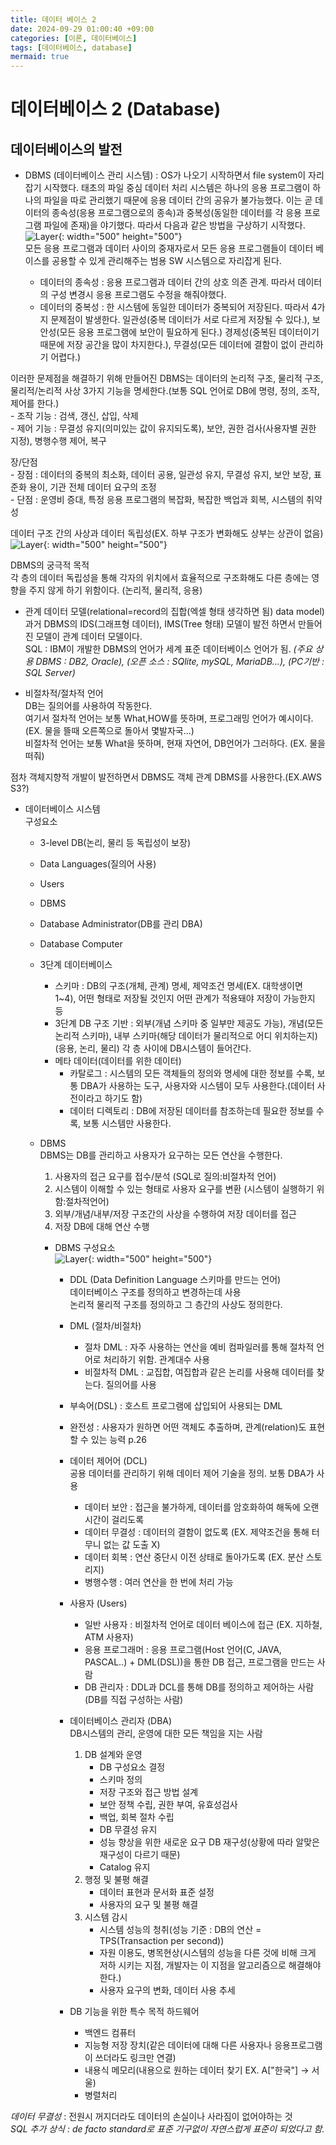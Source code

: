```yaml
---
title: 데이터 베이스 2
date: 2024-09-29 01:00:40 +09:00
categories: [이론, 데이터베이스]
tags: [데이터베이스, database]
mermaid: true
---
```


# 데이터베이스 2 (Database)  

## 데이터베이스의 발전  
   - DBMS (데이터베이스 관리 시스템) : OS가 나오기 시작하면서 file system이 자리잡기 시작했다. 태초의 파일 중심 데이터 처리 시스템은 하나의 응용 프로그램이 하나의 파일을 따로 관리했기 때문에 응용 데이터 간의 공유가 불가능했다. 이는 곧 데이터의 종속성(응용 프로그램으로의 종속)과 중복성(동일한 데이터를 각 응용 프로그램 파일에 존재)을 야기했다. 따라서 다음과 같은 방법을 구상하기 시작했다.  
   ![Layer](/assets/img/db1.png){: width="500" height="500"}  
   모든 응용 프로그램과 데이터 사이의 중재자로서 모든 응용 프로그램들이 데이터 베이스를 공용할 수 있게 관리해주는 범용 SW 시스템으로 자리잡게 된다.  

      - 데이터의 종속성 : 응용 프로그램과 데이터 간의 상호 의존 관계. 따라서 데이터의 구성 변경시 응용 프로그램도 수정을 해줘야했다.  
      - 데이터의 중복성 : 한 시스템에 동일한 데이터가 중복되어 저장된다. 따라서 4가지 문제점이 발생한다.  일관성(중복 데이터가 서로 다르게 저장될 수 있다.), 보안성(모든 응용 프로그램에 보안이 필요하게 된다.)  경제성(중복된 데이터이기 때문에 저장 공간을 많이 차지한다.), 무결성(모든 데이터에 결함이 없이 관리하기 어렵다.)  

   이러한 문제점을 해결하기 위해 만들어진 DBMS는 데이터의 논리적 구조, 물리적 구조, 물리적/논리적 사상 3가지 기능을 명세한다.(보통 SQL 언어로 DB에 명령, 정의, 조작, 제어를 한다.)  
      - 조작 기능 : 검색, 갱신, 삽입, 삭제  
      - 제어 기능 : 무결성 유지(의미있는 값이 유지되도록), 보안, 권한 검사(사용자별 권한 지정), 병행수행 제어, 복구  

   장/단점  
      - 장점 : 데이터의 중복의 최소화, 데이터 공용, 일관성 유지, 무결성 유지, 보안 보장, 표준화 용이, 기관 전체 데이터 요구의 조정  
      - 단점 : 운영비 증대, 특정 응용 프로그램의 복잡화, 복잡한 백업과 회복, 시스템의 취약성  
     
   데이터 구조 간의 사상과 데이터 독립성(EX. 하부 구조가 변화해도 상부는 상관이 없음)  
   ![Layer](/assets/img/db2.png){: width="500" height="500"}  

   DBMS의 궁극적 목적  
   각 층의 데이터 독립성을 통해 각자의 위치에서 효율적으로 구조화해도 다른 층에는 영향을 주지 않게 하기 위함이다. (논리적, 물리적, 응용)  

   - 관계 데이터 모델(relational=record의 집합(엑셀 형태 생각하면 됨) data model)  
      과거 DBMS의 IDS(그래프형 데이터), IMS(Tree 형태) 모델이 발전 하면서 만들어진 모델이 관계 데이터 모델이다.  
      SQL : IBM이 개발한 DBMS의 언어가 세계 표준 데이터베이스 언어가 됨. *(주요 상용 DBMS : DB2, Oracle), (오픈 소스 : SQlite, mySQL, MariaDB...), (PC기반 : SQL Server)*  

   - 비절차적/절차적 언어  
      DB는 질의어를 사용하여 작동한다.  
      여기서 절차적 언어는 보통 What,HOW를 뜻하며, 프로그래밍 언어가 예시이다.(EX. 물을 뜰때 오른쪽으로 돌아서 몇발자국...)  
      비절차적 언어는 보통 What을 뜻하며, 현재 자연어, DB언어가 그러하다. (EX. 물을 떠줘)  

   점차 객체지향적 개발이 발전하면서 DBMS도 객체 관계 DBMS를 사용한다.(EX.AWS S3?)  

   - 데이터베이스 시스템  
      구성요소  
      - 3-level DB(논리, 물리 등 독립성이 보장)  
      - Data Languages(질의어 사용)  
      - Users  
      - DBMS  
      - Database Administrator(DB를 관리 DBA)  
      - Database Computer  

      - 3단계 데이터베이스  
         - 스키마 : DB의 구조(개체, 관계) 명세, 제약조건 명세(EX. 대학생이면 1~4), 어떤 형태로 저장될 것인지 어떤 관계가 적용돼야 저장이 가능한지 등  
         - 3단계 DB 구조 기반 : 외부(개념 스키마 중 일부만 제공도 가능), 개념(모든 논리적 스키마), 내부 스키마(해당 데이터가 물리적으로 어디 위치하는지) (응용, 논리, 물리) 각 층 사이에 DB시스템이 들어간다.  
         - 메타 데이터(데이터를 위한 데이터)  
            - 카탈로그 : 시스템의 모든 객체들의 정의와 명세에 대한 정보를 수록, 보통 DBA가 사용하는 도구, 사용자와 시스템이 모두 사용한다.(데이터 사전이라고 하기도 함)  
            - 데이터 디렉토리 : DB에 저장된 데이터를 참조하는데 필요한 정보를 수록, 보통 시스템만 사용한다.  
      - DBMS  
         DBMS는 DB를 관리하고 사용자가 요구하는 모든 연산을 수행한다.  
         1. 사용자의 접근 요구를 접수/분석 (SQL로 질의:비절차적 언어)  
         2. 시스템이 이해할 수 있는 형태로 사용자 요구를 변환 (시스템이 실행하기 위함:절차적언어)  
         3. 외부/개념/내부/저장 구조간의 사상을 수행하여 저장 데이터를 접근  
         4. 저장 DB에 대해 연산 수행  
           
         - DBMS 구성요소  
         ![Layer](/assets/img/db3.png){: width="500" height="500"}  
           
            - DDL (Data Definition Language 스키마를 만드는 언어)  
               데이터베이스 구조를 정의하고 변경하는데 사용  
               논리적 물리적 구조를 정의하고 그 층간의 사상도 정의한다.  
            - DML (절차/비절차)  
               - 절차 DML : 자주 사용하는 연산을 예비 컴파일러를 통해 절차적 언어로 처리하기 위함. 관계대수 사용  
               - 비절차적 DML : 교집합, 여집합과 같은 논리를 사용해 데이터를 찾는다. 질의어를 사용  

            - 부속어(DSL) : 호스트 프로그램에 삽입되어 사용되는 DML  
            - 완전성 : 사용자가 원하면 어떤 객체도 추출하며, 관계(relation)도 표현할 수 있는 능력 p.26  
            - 데이터 제어어 (DCL)  
               공용 데이터를 관리하기 위해 데이터 제어 기술을 정의. 보통 DBA가 사용    
               - 데이터 보안 : 접근을 불가하게, 데이터를 암호화하여 해독에 오랜 시간이 걸리도록  
               - 데이터 무결성 : 데이터의 결함이 없도록 (EX. 제약조건을 통해 터무니 없는 값 도출 X)  
               - 데이터 회복 : 연산 중단시 이전 상태로 돌아가도록 (EX. 분산 스토리지)  
               - 병행수행 : 여러 연산을 한 번에 처리 가능  
            - 사용자 (Users)  
               - 일반 사용자 : 비절차적 언어로 데이터 베이스에 접근 (EX. 지하철, ATM 사용자)  
               - 응용 프로그래머 : 응용 프로그램(Host 언어(C, JAVA, PASCAL..) + DML(DSL))을 통한 DB 접근, 프로그램을 만드는 사람  
               - DB 관리자 : DDL과 DCL를 통해 DB를 정의하고 제어하는 사람(DB를 직접 구성하는 사람)  
            - 데이터베이스 관리자 (DBA)  
               DB시스템의 관리, 운영에 대한 모든 책임을 지는 사람  
               1. DB 설계와 운영  
                  - DB 구성요소 결정  
                  - 스키마 정의  
                  - 저장 구조와 접근 방법 설계  
                  - 보안 정책 수립, 권한 부여, 유효성검사  
                  - 백업, 회복 절차 수립  
                  - DB 무결성 유지  
                  - 성능 향상을 위한 새로운 요구 DB 재구성(상황에 따라 알맞은 재구성이 다르기 때문)  
                  - Catalog 유지  
               2. 행정 및 불평 해결  
                  - 데이터 표현과 문서화 표준 설정  
                  - 사용자의 요구 및 불평 해결  
               3. 시스템 감시  
                  - 시스템 성능의 청취(성능 기준 : DB의 연산 = TPS(Transaction per second))  
                  - 자원 이용도, 병목현상(시스템의 성능을 다른 것에 비해 크게 저하 시키는 지점, 개발자는 이 지점을 알고리즘으로 해결해야한다.)  
                  - 사용자 요구의 변화, 데이터 사용 추세  
            - DB 기능을 위한 특수 목적 하드웨어  
                - 백엔드 컴퓨터  
                - 지능형 저장 장치(같은 데이터에 대해 다른 사용자나 응용프로그램이 쓰더라도 링크만 연결)  
                - 내용식 메모리(내용으로 원하는 데이터 찾기 EX. A["한국"] -> 서울)  
                - 병렬처리  




   *데이터 무결성* : 전원시 꺼지더라도 데이터의 손실이나 사라짐이 없어야하는 것  
   *SQL 추가 상식 : de facto standard로 표준 기구없이 자연스럽게 표준이 되었다고 함.*  
